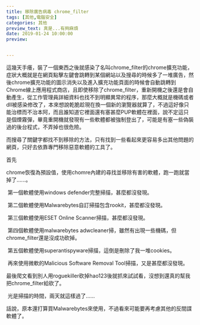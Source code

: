 ```yaml
---
title: 移除廣告病毒 chrome_filter
tags: [其他,電腦安全]
categories: 其他
preview_text: 真是...有夠麻煩
date: 2019-01-24 10:00:00
preview: 


---
```


​	這幾天手癢，裝了一個東西之後就感染了名叫chrome_filter的chrome擴充功能，症狀大概就是在網頁點擊左鍵會跳轉到某個網站以及搜尋的時候多了一堆廣告，然後chrome擴充功能的圖示消失以及進入擴充功能頁面的時候會自動跳轉到Chrome線上應用程式商店，且即使移除了chrome_filter，重新開機之後還是會自動產生，從工作管理員詳細資料也找不到明顯異常的程序，那麼大概就是機碼或者dll被感染修改了，本來想說乾脆趁現在換一個新的瀏覽器就算了，不過這好像只能治標而不治本阿，而且誰知道它裡面還有塞甚麼PUP軟體在裡面，說不定這只是個煙霧彈，畢竟重開機就發現有一些軟體都被強制登出了，可能是有塞一些偽裝過的後台程式，不弄掉也很危險。

​	而搜尋了關鍵字都找不到移除的方法，只有找到一些看起來更容易多出其他問題的網頁，只好去依靠專門移除惡意軟體的工具了。



首先

​	chrome恢復為預設值，使用chomre內建的尋找並移除有害的軟體，跑一跑就當掉了......。

​	第一個軟體使用windows defender完整掃描，甚麼都沒發現。

​	第二個軟體使用Malwarebytes自訂掃描包含rookit，甚麼都沒發現。

​	第三個軟體使用ESET Online Scanner掃描，甚麼都沒發現。

​	第四個軟體使用malwarebytes adwcleaner掃，雖然有出現一些機碼，但chrome_filter還是沒成功砍掉。

​	第五個軟體使用superantispyware掃描，這倒是刪除了我一堆cookies。

​	再來使用微軟的Malicious Software Removal Tool掃描，又是甚麼都沒發現。

​	最後爬文看到別人用roguekiller砍掉hao123後就抓來試試看，沒想到還真的幫我把chrome_filter給砍了。



​	光是掃描的時間，兩天就這樣過了......

​	話說，原本還打算買Malwarebytes來使用，不過看來可能要再考慮其他的反間諜軟體了。